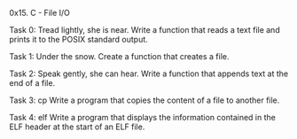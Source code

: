 0x15. C - File I/O

Task 0: Tread lightly, she is near.
Write a function that reads a text file and prints it to the POSIX standard output.

Task 1: Under the snow.
Create a function that creates a file.

Task 2: Speak gently, she can hear.
Write a function that appends text at the end of a file.

Task 3: cp
Write a program that copies the content of a file to another file.

Task 4: elf
Write a program that displays the information contained in the ELF header at the start of an ELF file.
